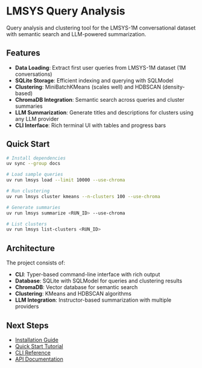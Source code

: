# LMSYS Query Analysis

Query analysis and clustering tool for the LMSYS-1M conversational dataset with semantic search and LLM-powered summarization.

## Features

- **Data Loading**: Extract first user queries from LMSYS-1M dataset (1M conversations)
- **SQLite Storage**: Efficient indexing and querying with SQLModel
- **Clustering**: MiniBatchKMeans (scales well) and HDBSCAN (density-based)
- **ChromaDB Integration**: Semantic search across queries and cluster summaries
- **LLM Summarization**: Generate titles and descriptions for clusters using any LLM provider
- **CLI Interface**: Rich terminal UI with tables and progress bars

## Quick Start

```bash
# Install dependencies
uv sync --group docs

# Load sample queries
uv run lmsys load --limit 10000 --use-chroma

# Run clustering
uv run lmsys cluster kmeans --n-clusters 100 --use-chroma

# Generate summaries
uv run lmsys summarize <RUN_ID> --use-chroma

# List clusters
uv run lmsys list-clusters <RUN_ID>
```

## Architecture

The project consists of:

- **CLI**: Typer-based command-line interface with rich output
- **Database**: SQLite with SQLModel for queries and clustering results
- **ChromaDB**: Vector database for semantic search
- **Clustering**: KMeans and HDBSCAN algorithms
- **LLM Integration**: Instructor-based summarization with multiple providers

## Next Steps

- [Installation Guide](getting-started/installation.md)
- [Quick Start Tutorial](getting-started/quickstart.md)
- [CLI Reference](cli/overview.md)
- [API Documentation](api/models.md)
